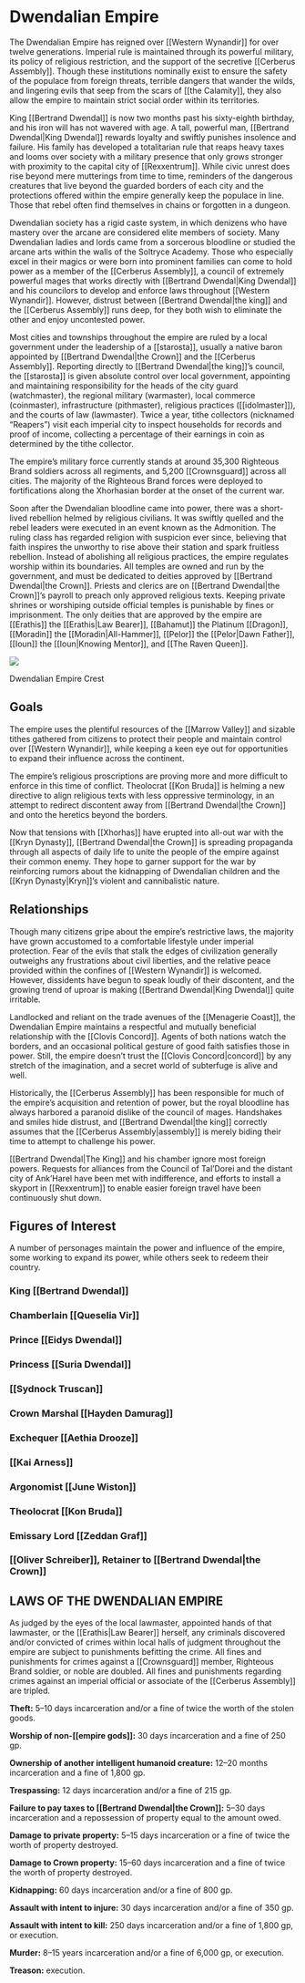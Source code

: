 # Dwendalian Empire

The Dwendalian Empire has reigned over [[Western Wynandir]] for over twelve generations. Imperial rule is maintained through its powerful military, its policy of religious restriction, and the support of the secretive [[Cerberus Assembly]]. Though these institutions nominally exist to ensure the safety of the populace from foreign threats, terrible dangers that wander the wilds, and lingering evils that seep from the scars of [[the Calamity]], they also allow the empire to maintain strict social order within its territories.

King [[Bertrand Dwendal]] is now two months past his sixty-eighth birthday, and his iron will has not wavered with age. A tall, powerful man, [[Bertrand Dwendal|King Dwendal]] rewards loyalty and swiftly punishes insolence and failure. His family has developed a totalitarian rule that reaps heavy taxes and looms over society with a military presence that only grows stronger with proximity to the capital city of [[Rexxentrum]]. While civic unrest does rise beyond mere mutterings from time to time, reminders of the dangerous creatures that live beyond the guarded borders of each city and the protections offered within the empire generally keep the populace in line. Those that rebel often find themselves in chains or forgotten in a dungeon.

Dwendalian society has a rigid caste system, in which denizens who have mastery over the arcane are considered elite members of society. Many Dwendalian ladies and lords came from a sorcerous bloodline or studied the arcane arts within the walls of the Soltryce Academy. Those who especially excel in their magics or were born into prominent families can come to hold power as a member of the [[Cerberus Assembly]], a council of extremely powerful mages that works directly with [[Bertrand Dwendal|King Dwendal]] and his councilors to develop and enforce laws throughout [[Western Wynandir]]. However, distrust between [[Bertrand Dwendal|the king]] and the [[Cerberus Assembly]] runs deep, for they both wish to eliminate the other and enjoy uncontested power.

Most cities and townships throughout the empire are ruled by a local government under the leadership of a [[starosta]], usually a native baron appointed by [[Bertrand Dwendal|the Crown]] and the [[Cerberus Assembly]]. Reporting directly to [[Bertrand Dwendal|the king]]’s council, the [[starosta]] is given absolute control over local government, appointing and maintaining responsibility for the heads of the city guard (watchmaster), the regional military (warmaster), local commerce (coinmaster), infrastructure (pithmaster), religious practices ([[idolmaster]]), and the courts of law (lawmaster). Twice a year, tithe collectors (nicknamed “Reapers”) visit each imperial city to inspect households for records and proof of income, collecting a percentage of their earnings in coin as determined by the tithe collector.

The empire’s military force currently stands at around 35,300 Righteous Brand soldiers across all regiments, and 5,200 [[Crownsguard]] across all cities. The majority of the Righteous Brand forces were deployed to fortifications along the Xhorhasian border at the onset of the current war.

Soon after the Dwendalian bloodline came into power, there was a short-lived rebellion helmed by religious civilians. It was swiftly quelled and the rebel leaders were executed in an event known as the Admonition. The ruling class has regarded religion with suspicion ever since, believing that faith inspires the unworthy to rise above their station and spark fruitless rebellion. Instead of abolishing all religious practices, the empire regulates worship within its boundaries. All temples are owned and run by the government, and must be dedicated to deities approved by [[Bertrand Dwendal|the Crown]]. Priests and clerics are on [[Bertrand Dwendal|the Crown]]’s payroll to preach only approved religious texts. Keeping private shrines or worshiping outside official temples is punishable by fines or imprisonment. The only deities that are approved by the empire are [[Erathis]] the [[Erathis|Law Bearer]], [[Bahamut]] the Platinum [[Dragon]], [[Moradin]] the [[Moradin|All-Hammer]], [[Pelor]] the [[Pelor|Dawn Father]], [[Ioun]] the [[Ioun|Knowing Mentor]], and [[The Raven Queen]].

[![](https://media.dndbeyond.com/compendium-images/egtw/yDOyqyOocErRgYJK/02-02.png)](https://media.dndbeyond.com/compendium-images/egtw/yDOyqyOocErRgYJK/02-02.png)

Dwendalian Empire Crest

## Goals

The empire uses the plentiful resources of the [[Marrow Valley]] and sizable tithes gathered from citizens to protect their people and maintain control over [[Western Wynandir]], while keeping a keen eye out for opportunities to expand their influence across the continent.

The empire’s religious proscriptions are proving more and more difficult to enforce in this time of conflict. Theolocrat [[Kon Bruda]] is helming a new directive to align religious texts with less oppressive terminology, in an attempt to redirect discontent away from [[Bertrand Dwendal|the Crown]] and onto the heretics beyond the borders.

Now that tensions with [[Xhorhas]] have erupted into all-out war with the [[Kryn Dynasty]], [[Bertrand Dwendal|the Crown]] is spreading propaganda through all aspects of daily life to unite the people of the empire against their common enemy. They hope to garner support for the war by reinforcing rumors about the kidnapping of Dwendalian children and the [[Kryn Dynasty|Kryn]]’s violent and cannibalistic nature.

## Relationships

Though many citizens gripe about the empire’s restrictive laws, the majority have grown accustomed to a comfortable lifestyle under imperial protection. Fear of the evils that stalk the edges of civilization generally outweighs any frustrations about civil liberties, and the relative peace provided within the confines of [[Western Wynandir]] is welcomed. However, dissidents have begun to speak loudly of their discontent, and the growing trend of uproar is making [[Bertrand Dwendal|King Dwendal]] quite irritable.

Landlocked and reliant on the trade avenues of the [[Menagerie Coast]], the Dwendalian Empire maintains a respectful and mutually beneficial relationship with the [[Clovis Concord]]. Agents of both nations watch the borders, and an occasional political gesture of good faith satisfies those in power. Still, the empire doesn’t trust the [[Clovis Concord|concord]] by any stretch of the imagination, and a secret world of subterfuge is alive and well.

Historically, the [[Cerberus Assembly]] has been responsible for much of the empire’s acquisition and retention of power, but the royal bloodline has always harbored a paranoid dislike of the council of mages. Handshakes and smiles hide distrust, and [[Bertrand Dwendal|the king]] correctly assumes that the [[Cerberus Assembly|assembly]] is merely biding their time to attempt to challenge his power.

[[Bertrand Dwendal|The King]] and his chamber ignore most foreign powers. Requests for alliances from the Council of Tal’Dorei and the distant city of Ank’Harel have been met with indifference, and efforts to install a skyport in [[Rexxentrum]] to enable easier foreign travel have been continuously shut down.

## Figures of Interest

A number of personages maintain the power and influence of the empire, some working to expand its power, while others seek to redeem their country.

### King [[Bertrand Dwendal]]

### Chamberlain [[Queselia Vir]]

### Prince [[Eidys Dwendal]]

### Princess [[Suria Dwendal]]

### [[Sydnock Truscan]]

### Crown Marshal [[Hayden Damurag]]

### Exchequer [[Aethia Drooze]]

### [[Kai Arness]]

### Argonomist [[June Wiston]]

### Theolocrat [[Kon Bruda]]

### Emissary Lord [[Zeddan Graf]]

### [[Oliver Schreiber]], Retainer to [[Bertrand Dwendal|the Crown]]

## LAWS OF THE DWENDALIAN EMPIRE

As judged by the eyes of the local lawmaster, appointed hands of that lawmaster, or the [[Erathis|Law Bearer]] herself, any criminals discovered and/or convicted of crimes within local halls of judgment throughout the empire are subject to punishments befitting the crime. All fines and punishments for crimes against a [[Crownsguard]] member, Righteous Brand soldier, or noble are doubled. All fines and punishments regarding crimes against an imperial official or associate of the [[Cerberus Assembly]] are tripled.

**Theft:** 5–10 days incarceration and/or a fine of twice the worth of the stolen goods.

**Worship of non-[[empire gods]]:** 30 days incarceration and a fine of 250 gp.

**Ownership of another intelligent humanoid creature:** 12–20 months incarceration and a fine of 1,800 gp.

**Trespassing:** 12 days incarceration and/or a fine of 215 gp.

**Failure to pay taxes to [[Bertrand Dwendal|the Crown]]:** 5–30 days incarceration and a repossession of property equal to the amount owed.

**Damage to private property:** 5–15 days incarceration or a fine of twice the worth of property destroyed.

**Damage to Crown property:** 15–60 days incarceration and a fine of twice the worth of property destroyed.

**Kidnapping:** 60 days incarceration and/or a fine of 800 gp.

**Assault with intent to injure:** 30 days incarceration and/or a fine of 350 gp.

**Assault with intent to kill:** 250 days incarceration and/or a fine of 1,800 gp, or execution.

**Murder:** 8–15 years incarceration and/or a fine of 6,000 gp, or execution.

**Treason:** execution.